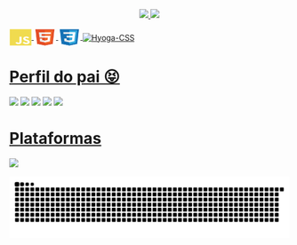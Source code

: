 <div align="center">
  <a href="https://github.com/Hyogaherking">
  <img height="180em" src="https://github-readme-stats.vercel.app/api?username=Hyogaherking&show_icons=true&theme=highcontrast&include_all_commits=true&count_private=true"/>
  <img height="180em" src="https://github-readme-stats.vercel.app/api/top-langs/?username=Hyogaherking&layout=compact&langs_count=7&theme=highcontrast"/>
</div>
 <div style="display: inline_block"><br>
  <img align="center" alt="Hyoga-Js" height="30" width="40" src="https://raw.githubusercontent.com/devicons/devicon/master/icons/javascript/javascript-plain.svg">
  <img align="center" alt="Hyoga-HTML" height="30" width="40" src="https://raw.githubusercontent.com/devicons/devicon/master/icons/html5/html5-original.svg">
  <img align="center" alt="Hyoga-CSS" height="30" width="40" src="https://raw.githubusercontent.com/devicons/devicon/master/icons/css3/css3-original.svg">
   <img align="center" alt="Hyoga-CSS" height="30" width="40" src="https://cdn.jsdelivr.net/gh/devicons/devicon/icons/photoshop/photoshop-plain.svg">
 </div>
<div> 
  <h1>Perfil do pai 😝</h1>
 <a href="https://dashboard.twitch.tv/u/hyogabr_/settings/channel" target="_blank"><img src="https://img.shields.io/badge/Twitch-9146FF?style=for-the-badge&logo=twitch&logoColor=white" target="_blank"></a>
 <a href="https://discord.gg/kjxmaJVR" target="_blank"><img src="https://img.shields.io/badge/Discord-7289DA?style=for-the-badge&logo=discord&logoColor=white" target="_blank"></a> 
 <a href="https://gabriel3dufiladelfo@gmail.com"target="_blank"><img src="https://img.shields.io/badge/Gmail-D14836?style=for-the-badge&logo=gmail&logoColor=white" target="_blank"></a>
<a href="https://www.tiktok.com/@hyogathebest"target="_blank"><img src="https://img.shields.io/badge/TikTok-000000?style=for-the-badge&logo=tiktok&logoColor=white" target="_blank"></a>
  <a href="https://steamcommunity.com/id/hyogacria/"target="_blank"><img src="https://img.shields.io/badge/Steam-000000?style=for-the-badge&logo=steam&logoColor=white"
  </div> 
  <div>
    <h1>Plataformas</h1>
    <a href="github.com/Hyogaherking" target="_blank"> <img src="https://img.shields.io/badge/Windows-0078D6?style=for-the-badge&logo=windows&logoColor=white">
    </a>
    
  ![Snake animation](https://github.com/Hyogaherking/Hyogaherking/blob/output/github-contribution-grid-snake.svg)
 

